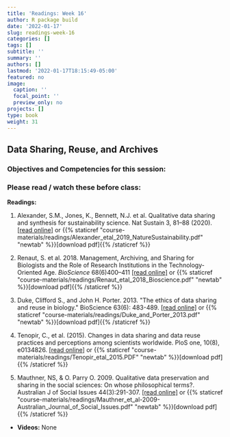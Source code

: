 ```yaml
---
title: 'Readings: Week 16'
author: R package build
date: '2022-01-17'
slug: readings-week-16
categories: []
tags: []
subtitle: ''
summary: ''
authors: []
lastmod: '2022-01-17T18:15:49-05:00'
featured: no
image:
  caption: ''
  focal_point: ''
  preview_only: no
projects: []
type: book
weight: 31
---
```



## Data Sharing, Reuse, and Archives
 
### Objectives and Competencies for this session:


  
### Please read / watch these before class:
        
**Readings:** 

1.  Alexander, S.M., Jones, K., Bennett, N.J. et al. Qualitative data sharing and synthesis for sustainability science. Nat Sustain 3, 81–88 (2020).  [[read online]](https://doi.org/10.1038/s41893-019-0434-8 ) or {{% staticref "course-materials/readings/Alexander_etal_2019_NatureSustainability.pdf" "newtab" %}}[download pdf]{{% /staticref %}}

2. Renaut, S. et al. 2018. Management, Archiving, and Sharing for Biologists and the Role of Research Institutions in the Technology-Oriented Age. *BioScience* 68(6)400–411  [[read online]](https://academic.oup.com/bioscience/article/68/6/400/4983937) or {{% staticref "course-materials/readings/Renaut_etal_2018_Bioscience.pdf" "newtab" %}}[download pdf]{{% /staticref %}}
  

2.  Duke, Clifford S., and John H. Porter. 2013. "The ethics of data sharing and reuse in biology." BioScience 63(6): 483-489. [[read online]](https://academic.oup.com/bioscience/article/63/6/483/226339) or {{% staticref "course-materials/readings/Duke_and_Porter_2013.pdf" "newtab" %}}[download pdf]{{% /staticref %}} 

3.  Tenopir, C., et al.  (2015). Changes in data sharing and data reuse practices and perceptions among scientists worldwide. PloS one, 10(8), e0134826.  [[read online]](https://journals.plos.org/plosone/article?id=10.1371/journal.pone.0134826) or {{% staticref "course-materials/readings/Tenopir_etal_2015.PDF" "newtab" %}}[download pdf]{{% /staticref %}}

4.  Mauthner, NS, & O. Parry O. 2009. Qualitative data preservation and sharing in the social sciences: On whose philosophical terms?. Australian J of Social Issues 44(3):291-307.  [[read online]](https://onlinelibrary.wiley.com/doi/abs/10.1002/j.1839-4655.2009.tb00147.x) or {{% staticref "course-materials/readings/Mauthner_et_al-2009-Australian_Journal_of_Social_Issues.pdf" "newtab" %}}[download pdf]{{% /staticref %}}


* **Videos:** None